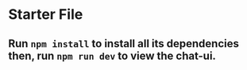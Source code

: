 # Starter File 
## Run `npm install` to install all its dependencies then, run `npm run dev` to view the chat-ui.
